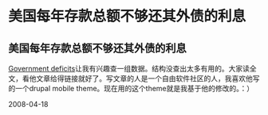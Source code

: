 # 美国每年存款总额不够还其外债的利息

## 美国每年存款总额不够还其外债的利息

[Government deficits](http://deekayen.net/government-deficits)让我有兴趣查一组数据。结构没查出太多有用的。大家读全文，看他文章给得链接就好了。写文章的人是一个自由软件社区的人，我喜欢他写的一个drupal mobile theme。现在用的这个theme就是我基于他的修改的。：）




2008-04-18